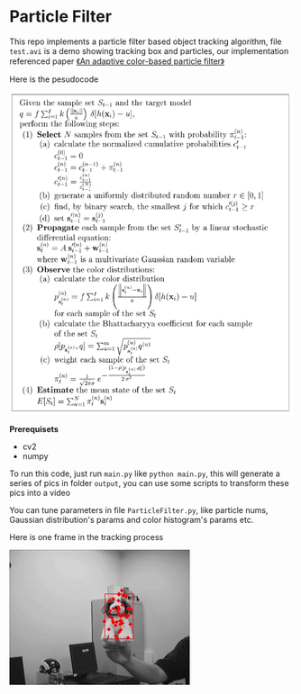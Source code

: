 # Particle Filter

This repo implements a particle filter based object tracking algorithm, file ``` test.avi``` is a demo showing tracking box and particles, our implementation referenced paper [《An adaptive color-based particle filter》](https://www.sciencedirect.com/science/article/pii/S0262885602001294)

 Here is the pesudocode

![pesudocode](algorithm.PNG)

**Prerequisets**

- cv2
- numpy

To run this code, just run ```main.py``` like ```python main.py```, this will generate a series of pics in folder  ```output```, you can use some scripts to transform these pics into a video

You can tune parameters in file ```ParticleFilter.py```, like particle nums, Gaussian distribution's params and color histogram's params etc.

Here is one frame in the tracking process

![demo](demo.jpg)